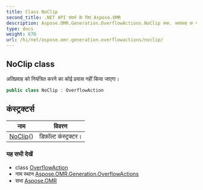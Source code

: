 ```yaml
---
title: Class NoClip
second_title: .NET API संदर्भ के लिए Aspose.OMR
description: Aspose.OMR.Generation.OverflowActions.NoClip कक्ष. अतप्रवह क नयंत्रत करने क कई प्रयस नहं कय जएग
type: docs
weight: 670
url: /hi/net/aspose.omr.generation.overflowactions/noclip/
---
```

## NoClip class

अतिप्रवाह को नियंत्रित करने का कोई प्रयास नहीं किया जाएगा।

```csharp
public class NoClip : OverflowAction
```

## कंस्ट्रक्टर्स

| नाम | विवरण |
| --- | --- |
| [NoClip](noclip/)() | डिफ़ॉल्ट कंस्ट्रक्टर। |

### यह सभी देखें

* class [OverflowAction](../overflowaction/)
* नाम स्थान [Aspose.OMR.Generation.OverflowActions](../../aspose.omr.generation.overflowactions/)
* सभा [Aspose.OMR](../../)


